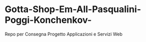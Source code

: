 # Gotta-Shop-Em-All-Pasqualini-Poggi-Konchenkov-
Repo per Consegna Progetto Applicazioni e Servizi Web
